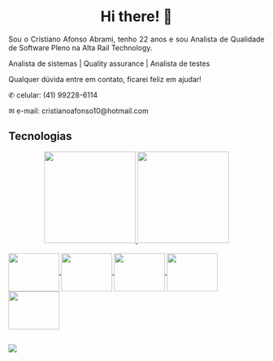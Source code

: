 <h1 align="center">Hi there! 👋</h1>
<p align="justify">Sou o Cristiano Afonso Abrami, tenho 22 anos e sou Analista de Qualidade de Software Pleno na Alta Rail Technology.</p>
<p align="justify">Analista de sistemas | Quality assurance | Analista de testes</p>
<p align="justify">Qualquer dúvida entre em contato, ficarei feliz em ajudar!</p>
<p align="justify">✆ celular: (41) 99228-6114</p>
<p align="justify">✉ e-mail: cristianoafonso10@hotmail.com</p>

<h2>Tecnologias</h2>
<div align="center">
  <a href="https://github.com/CrisAbrami">
    <img height="180em" src="https://github-readme-stats.vercel.app/api?username=CrisAbrami&show_icons=true&theme=dark&include_all_commits=true&count_private=true"/>
  <img height="180em" src="https://github-readme-stats.vercel.app/api/top-langs/?username=CrisAbrami&layout=compact&langs_count=7&theme=dracula"/>
</div>
<div style="display: inline_block"><br>
    <img align="center" alt="" height="75" width="100" src="https://bstqb.org.br/b9/img/selos/sign-FL.png">
    <img align="center" alt="" height="75" width="100" src="https://bstqb.org.br/b9/img/selos/sign-AcT.png">
    <img align="center" alt="" height="75" width="100" src="https://yt3.ggpht.com/iD0oePTGV8tZwEEP_WEG2rvyNiQAVfmjhawFMCj17ARjjmw-J70k9NDjSE5QTzD9Vk3ayBU=s900-c-k-c0x00ffffff-no-rj">
    <img align="center" alt="" height="75" width="100" src="https://icehousecorp.com/wp-content/uploads/2022/07/robot-f.png">
    <img align="center" alt="" height="75" width="100" src="https://blog.scottlogic.com/bquinn/assets/jmeter.png">  
  <!-- <img align="right" alt="Rafa-pic" height="100" style="border-radius:50px;" src="https://miro.medium.com/max/1400/1*nEwEHNSUrakbfCkaC_Vgzw.jpeg"> -->
</div>
  
  ##
 
<div> 
  <a href="https://www.linkedin.com/in/cristiano-abrami/" target="_blank"><img src="https://img.shields.io/badge/-LinkedIn-%230077B5?style=for-the-badge&logo=linkedin&logoColor=white" target="_blank"></a> 
</div>
